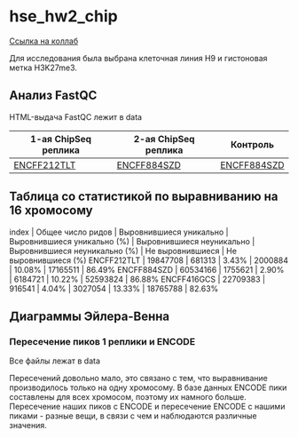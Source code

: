 # hse_hw2_chip

[Ссылка на коллаб](data/shustrov_hw2_chip.ipynb)

Для исследования была выбрана клеточная линия H9 и гистоновая метка H3K27me3.

## Анализ FastQC

HTML-выдача FastQC лежит в data

1-ая ChipSeq реплика | 2-ая ChipSeq реплика | Контроль
--- | --- | ---
[ENCFF212TLT](data/ENCFF212TLT_fastqc.html) | [ENCFF884SZD](data/ENCFF884SZD_fastqc.html) | [ENCFF884SZD](data/ENCFF884SZD_fastqc.html)

## Таблица со статистикой по выравниванию на 16 хромосому

index | Общее число ридов | Выровнившиеся уникально | Выровнившиеся уникально (%) | Выровнившиеся неуникально | Выровнившиеся неуникально (%) | Не выровнившиеся | Не выровнившиеся (%)
ENCFF212TLT | 19847708 | 681313 | 3.43% | 2000884 | 10.08% | 17165511 | 86.49%
ENCFF884SZD | 60534166 | 1755621 | 2.90% | 6184721 | 10.22% | 52593824 | 86.88%
ENCFF416GCS | 22709383 | 916541 | 4.04% | 3027054 | 13.33% | 18765788 | 82.63%

## Диаграммы Эйлера-Венна

### Пересечение пиков 1 реплики и ENCODE

Все файлы лежат в data

Пересечений довольно мало, это связано с тем, что выравнивание производилось только на одну хромосому. В базе данных ENCODE пики составлены для всех хромосом, поэтому их намного больше. Пересечение наших пиков с ENCODE и пересечение ENCODE с нашими пиками - разные вещи, в связи с чем и наблюдаются различные значения.